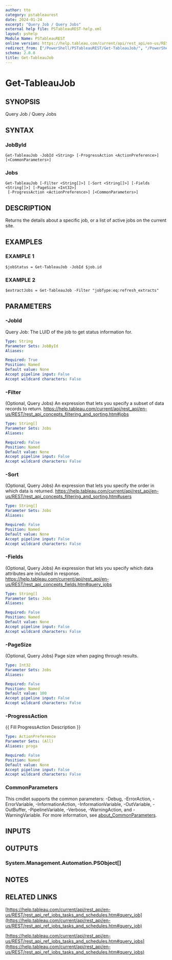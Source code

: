 ```yaml
---
author: tto
category: pstableaurest
date: 2024-01-24
excerpt: "Query Job / Query Jobs"
external help file: PSTableauREST-help.xml
layout: pshelp
Module Name: PSTableauREST
online version: https://help.tableau.com/current/api/rest_api/en-us/REST/rest_api_ref_jobs_tasks_and_schedules.htm#query_job
redirect_from: ["/PowerShell/PSTableauREST/Get-TableauJob/", "/PowerShell/PSTableauREST/get-tableaujob/", "/PowerShell/get-tableaujob/"]
schema: 2.0.0
title: Get-TableauJob
---
```


# Get-TableauJob

## SYNOPSIS
Query Job / Query Jobs

## SYNTAX

### JobById
```
Get-TableauJob -JobId <String> [-ProgressAction <ActionPreference>] [<CommonParameters>]
```

### Jobs
```
Get-TableauJob [-Filter <String[]>] [-Sort <String[]>] [-Fields <String[]>] [-PageSize <Int32>]
 [-ProgressAction <ActionPreference>] [<CommonParameters>]
```

## DESCRIPTION
Returns the details about a specific job, or a list of active jobs on the current site.

## EXAMPLES

### EXAMPLE 1
```
$jobStatus = Get-TableauJob -JobId $job.id
```

### EXAMPLE 2
```
$extractJobs = Get-TableauJob -Filter "jobType:eq:refresh_extracts"
```

## PARAMETERS

### -JobId
Query Job: The LUID of the job to get status information for.

```yaml
Type: String
Parameter Sets: JobById
Aliases:

Required: True
Position: Named
Default value: None
Accept pipeline input: False
Accept wildcard characters: False
```

### -Filter
(Optional, Query Jobs)
An expression that lets you specify a subset of data records to return.
https://help.tableau.com/current/api/rest_api/en-us/REST/rest_api_concepts_filtering_and_sorting.htm#jobs

```yaml
Type: String[]
Parameter Sets: Jobs
Aliases:

Required: False
Position: Named
Default value: None
Accept pipeline input: False
Accept wildcard characters: False
```

### -Sort
(Optional, Query Jobs)
An expression that lets you specify the order in which data is returned.
https://help.tableau.com/current/api/rest_api/en-us/REST/rest_api_concepts_filtering_and_sorting.htm#users

```yaml
Type: String[]
Parameter Sets: Jobs
Aliases:

Required: False
Position: Named
Default value: None
Accept pipeline input: False
Accept wildcard characters: False
```

### -Fields
(Optional, Query Jobs)
An expression that lets you specify which data attributes are included in response.
https://help.tableau.com/current/api/rest_api/en-us/REST/rest_api_concepts_fields.htm#query_jobs

```yaml
Type: String[]
Parameter Sets: Jobs
Aliases:

Required: False
Position: Named
Default value: None
Accept pipeline input: False
Accept wildcard characters: False
```

### -PageSize
(Optional, Query Jobs) Page size when paging through results.

```yaml
Type: Int32
Parameter Sets: Jobs
Aliases:

Required: False
Position: Named
Default value: 100
Accept pipeline input: False
Accept wildcard characters: False
```

### -ProgressAction
{{ Fill ProgressAction Description }}

```yaml
Type: ActionPreference
Parameter Sets: (All)
Aliases: proga

Required: False
Position: Named
Default value: None
Accept pipeline input: False
Accept wildcard characters: False
```

### CommonParameters
This cmdlet supports the common parameters: -Debug, -ErrorAction, -ErrorVariable, -InformationAction, -InformationVariable, -OutVariable, -OutBuffer, -PipelineVariable, -Verbose, -WarningAction, and -WarningVariable. For more information, see [about_CommonParameters](http://go.microsoft.com/fwlink/?LinkID=113216).

## INPUTS

## OUTPUTS

### System.Management.Automation.PSObject[]
## NOTES

## RELATED LINKS

[https://help.tableau.com/current/api/rest_api/en-us/REST/rest_api_ref_jobs_tasks_and_schedules.htm#query_job](https://help.tableau.com/current/api/rest_api/en-us/REST/rest_api_ref_jobs_tasks_and_schedules.htm#query_job)

[https://help.tableau.com/current/api/rest_api/en-us/REST/rest_api_ref_jobs_tasks_and_schedules.htm#query_jobs](https://help.tableau.com/current/api/rest_api/en-us/REST/rest_api_ref_jobs_tasks_and_schedules.htm#query_jobs)

